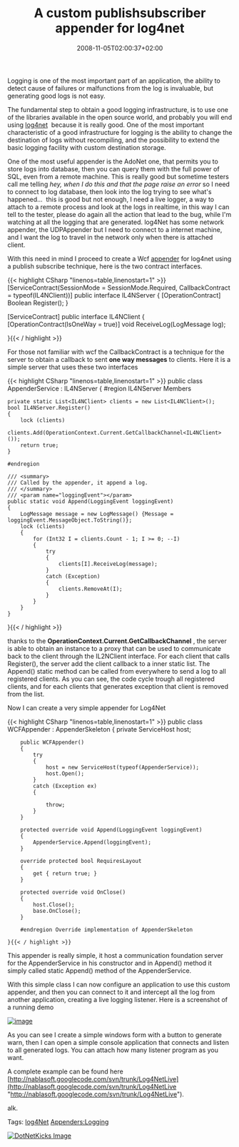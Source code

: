 ﻿---
title: "A custom publishsubscriber appender for log4net"
description: ""
date: 2008-11-05T02:00:37+02:00
draft: false
tags: [General]
categories: [General]
---
Logging is one of the most important part of an application, the ability to detect cause of failures or malfunctions from the log is invaluable, but generating good logs is not easy.

The fundamental step to obtain a good logging infrastructure, is to use one of the libraries available in the open source world, and probably you will end using [log4net](http://logging.apache.org/log4net/index.html)  because it is really good. One of the most important characteristic of a good infrastructure for logging is the ability to change the destination of logs without recompiling, and the possibility to extend the basic logging facility with custom destination storage.

One of the most useful appender is the AdoNet one, that permits you to store logs into database, then you can query them with the full power of SQL, even from a remote machine. This is really good but sometime testers call me telling *hey, when I do this and that the page raise an error* so I need to connect to log database, then look into the log trying to see what's happened...  this is good but not enough, I need a live logger, a way to attach to a remote process and look at the logs in realtime, in this way I can tell to the tester, please do again all the action that lead to the bug, while I'm watching at all the logging that are generated. log4Net has some network appender, the UDPAppender but I need to connect to a internet machine, and I want the log to travel in the network only when there is attached client.

With this need in mind I proceed to create a Wcf [appender](http://logging.apache.org/log4net/release/sdk/log4net.Appender.html) for log4net using a publish subscribe technique, here is the two contract interfaces.

{{< highlight CSharp "linenos=table,linenostart=1" >}}
[ServiceContract(SessionMode = SessionMode.Required, CallbackContract = typeof(IL4NClient))]
public interface IL4NServer
{
    [OperationContract]
    Boolean Register();
}

[ServiceContract]
public interface IL4NClient
{
    [OperationContract(IsOneWay = true)]
    void ReceiveLog(LogMessage log);

}{{< / highlight >}}

<!-- Code inserted with Steve Dunn's Windows Live Writer Code Formatter Plugin.  http://dunnhq.com -->

For those not familiar with wcf the CallbackContract is a technique for the server to obtain a callback to sent  **one way messages** to clients. Here it is a simple server that uses these two interfaces

{{< highlight CSharp "linenos=table,linenostart=1" >}}
public class AppenderService : IL4NServer
{
    #region IL4NServer Members

    private static List<IL4NClient> clients = new List<IL4NClient>();
    bool IL4NServer.Register()
    {
        lock (clients)
            clients.Add(OperationContext.Current.GetCallbackChannel<IL4NClient>());
        return true;
    }

    #endregion

    /// <summary>
    /// Called by the appender, it append a log.
    /// </summary>
    /// <param name="loggingEvent"></param>
    public static void Append(LoggingEvent loggingEvent)
    {
        LogMessage message = new LogMessage() {Message = loggingEvent.MessageObject.ToString()};
        lock (clients)
        {
            for (Int32 I = clients.Count - 1; I >= 0; --I)
            {
                try
                {
                    clients[I].ReceiveLog(message);
                }
                catch (Exception)
                {
                    clients.RemoveAt(I);
                }
            }
        }
    }
}{{< / highlight >}}

<!-- Code inserted with Steve Dunn's Windows Live Writer Code Formatter Plugin.  http://dunnhq.com -->

thanks to the  **OperationContext.Current.GetCallbackChannel** , the server is able to obtain an instance to a proxy that can be used to communicate back to the client through the IL2NClient interface. For each client that calls Register(), the server add the client callback to a inner static list. The Append() static method can be called from everywhere to send a log to all registered clients. As you can see, the code cycle trough all registered clients, and for each clients that generates exception that client is removed from the list.

Now I can create a very simple appender for Log4Net

{{< highlight CSharp "linenos=table,linenostart=1" >}}
    public class WCFAppender : AppenderSkeleton
    {
        private ServiceHost host;

        public WCFAppender()
        {
            try
            {
                host = new ServiceHost(typeof(AppenderService));
                host.Open();
            }
            catch (Exception ex)
            {

                throw;
            }
        }

        protected override void Append(LoggingEvent loggingEvent) 
        {
            AppenderService.Append(loggingEvent);
        }

        override protected bool RequiresLayout
        {
            get { return true; }
        }

        protected override void OnClose()
        {
            host.Close();
            base.OnClose();
        }

        #endregion Override implementation of AppenderSkeleton

    }{{< / highlight >}}

<!-- Code inserted with Steve Dunn's Windows Live Writer Code Formatter Plugin.  http://dunnhq.com -->

This appender is really simple, it host a communication foundation server for the AppenderService in his constructor and in Append() method it simply called static Append() method of the AppenderService.

With this simple class I can now configure an application to use this custom appender, and then you can connect to it and intercept all the log from another application, creating a live logging listener. Here is a screenshot of a running demo

[![image](https://www.codewrecks.com/blog/wp-content/uploads/2008/11/image-thumb.png "image")](https://www.codewrecks.com/blog/wp-content/uploads/2008/11/image.png)

As you can see I create a simple windows form with a button to generate warn, then I can open a simple console application that connects and listen to all generated logs. You can attach how many listener program as you want.

A complete example can be found here [http://nablasoft.googlecode.com/svn/trunk/Log4NetLive](http://nablasoft.googlecode.com/svn/trunk/Log4NetLive "http://nablasoft.googlecode.com/svn/trunk/Log4NetLive").

alk.

Tags: [log4Net](http://technorati.com/tag/log4Net) [Appenders:Logging](http://technorati.com/tag/Appenders:Logging)

<script type="text/javascript">var dzone_url = 'http://www.codewrecks.com/blog/index.php/2008/11/05/a-custom-publishsubscriber-appender-for-log4net/';</script><script type="text/javascript">var dzone_title = 'A custom publish/subscriber appender for log4net';</script><script type="text/javascript">var dzone_blurb = 'A custom publish/subscriber appender for log4net';</script><script type="text/javascript">var dzone_style = '2';</script><script language="javascript" src="http://widgets.dzone.com/widgets/zoneit.js"></script> 

[![DotNetKicks Image](http://www.dotnetkicks.com/Services/Images/KickItImageGenerator.ashx?url=http://www.codewrecks.com/blog/index.php/2008/11/05/a-custom-publishsubscriber-appender-for-log4net/&amp;bgcolor=0080C0&amp;fgcolor=FFFFFF&amp;border=000000&amp;cbgcolor=D4E1ED&amp;cfgcolor=000000)](http://www.dotnetkicks.com/kick/?url=http://www.codewrecks.com/blog/index.php/2008/11/05/a-custom-publishsubscriber-appender-for-log4net/)
